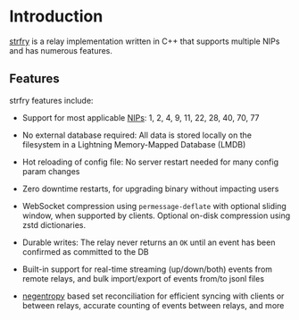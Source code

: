 # Introduction

[strfry](https://github.com/hoytech/strfry "strfry") is a relay implementation written in C++ that supports multiple NIPs and has numerous features.

## Features

strfry features include:

- Support for most applicable [NIPs](https://github.com/nostr-protocol/nips "NIPs"): 1, 2, 4, 9, 11, 22, 28, 40, 70, 77

- No external database required: All data is stored locally on the filesystem in a Lightning Memory-Mapped Database (LMDB)

- Hot reloading of config file: No server restart needed for many config param changes

- Zero downtime restarts, for upgrading binary without impacting users

- WebSocket compression using `permessage-deflate` with optional sliding window, when supported by clients. Optional on-disk compression using zstd dictionaries.

- Durable writes: The relay never returns an `OK` until an event has been confirmed as committed to the DB

- Built-in support for real-time streaming (up/down/both) events from remote relays, and bulk import/export of events from/to jsonl files

- [negentropy](https://github.com/hoytech/negentropy "negentropy") based set reconciliation for efficient syncing with clients or between relays, accurate counting of events between relays, and more
